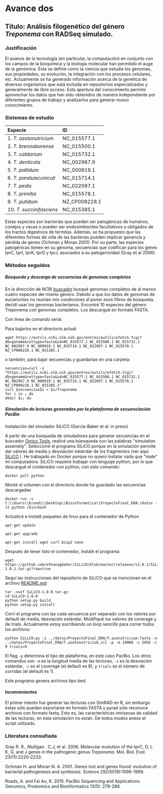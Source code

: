 # Avance dos



## Título: Análisis filogenético del género *Treponema* con RADSeq simulado.

### Justificación

El avance de la tecnología (en particular, la computación) en conjunto con los campos de la bioquímica y la biología molecular han permitido el auge de la genómica. Ésta se define como la ciencia que estudia los genomas, sus propiedades, su evolución, la integración con los procesos celulares, etc. Actualmente se ha generado información acerca de la genética de diversos organismos que está incluida en repositorios especializados y generalmente de libre acceso. Esta apertura del conocimiento permite aprovechar los datos que han sido obtenidos de manera independiente por diferentes grupos de trabajo y analizarlos para generar nuevo conocimiento.


### Sistemas de estudio




| Especie | ID |
| :--- | :--- |
| 1. *T. azotonutricium*| NC_015577.1 |
| 2. *T. brennaborense*| NC_015500.1 |
| 3. *T. caldarium*| NC_015732.1 |
| 4. *T. denticola*| NC_002967.9 |
| 5. *T. pallidum*| NC_000919.1 |
| 6. *T. paraluiscuniculi*| NC_015714.1 |
| 7. *T. pedis*| NC_022097.1 |
| 8. *T. primitia*| NC_015578.1 |
| 9. *T. putidum*| NZ_CP009228.1 |
| 10. *T. succinifasciens*| NC_015385.1 |


Estas especies son bacterias que pueden ser patogénicas de humanos, conejos y vacas o pueden ser endosimbiontes facultativos u obligados de los tractos digestivos de termitas. Además, se ha propuesto que las diferentes formas de vida de las bacterias pueden implicar ganancia y pérdida de genes (Ochman y Moran 2001). Por su parte, las especies patogénicas tienen en su genoma, secuencias que codifican para los genes tprC, tprI, tprK, tprG y tprJ, asociados a su patogenicidad (Gray et al 2006). 

### Métodos seguidos

##### Búsqueda y descarga de secuencias de genomas completos

En la dirección de NCBI [buscador](https://www.ncbi.nlm.nih.gov/genome/browse/) busqué genomas completos de al menos cuatro especies del mismo género. Debido a que los datos de genomas de eucariontes no reunían mis condiciones al poner esos filtros de búsqueda, decidí usar los genomas bacterianos. Encontré 10 especies del género Treponema con genomas completos. Los descargué en formato FASTA.

Con línea de comando sería:

Para bajarlos en el directorio actual:

    wget https://eutils.ncbi.nlm.nih.gov/entrez/eutils/efetch.fcgi?db=genome&rettype=fasta&id=NC_015577.1 NC_015500.1 NC_015732.1 NC_002967.9 NC_000919.1 NC_015714.1 NC_022097.1 NC_015578.1 NZ_CP009228.1 NC_015385.1

o también, para bajar secuencias y guardarlas en una carpeta:

    secuencias=curl -s "https://eutils.ncbi.nlm.nih.gov/entrez/eutils/efetch.fcgi?db=genome&rettype=fasta&id=NC_015577.1 NC_015500.1 NC_015732.1 NC_002967.9 NC_000919.1 NC_015714.1 NC_022097.1 NC_015578.1 NZ_CP009228.1 NC_015385.1"
    curl $secuencias$i > $i/Treponema
    for i in ; do
    mkdir $i; do

##### Simulación de lecturas generadas por la plataforma de secuenciación PacBio

Instalación del simulador SiLiCO (García-Baker et al. in press)

A partir de una búsqueda de simuladores para generar secuencias en el buscador [Omics Tools](https://omictools.com/), realicé una búesqueda con las palabras "simulation assembly". Seleccioné el programa SiLiCO porque en la simulación permite dar valores de media y desviación estándar de los fragmentos (ver aquí [SiLiCO](https://github.com/ethanagbaker/SiLiCO) ). 
He trabajado en Docker porque no quiero instalar nada que "mate" mi computadora. SiLiCO requiere trabajar con lenguaje python, por lo que descargué el contenedor con python, con este comando:

    docker pull python

Monté el volumen con el directorio donde he guardado las secuencias descargadas

    docker run -v C:\\Users\\Erandi\\Desktop\\Bioinformatica\\ProyectoFinal_ERA:/datos -it python /bin/bash

Actualicé e instalé paquetes de linux para el contenedor de Python

    apt-get update

    apt-get upgrade

    apt-get install wget curl bzip2 nano

Después de tener listo el contenedor, instalé el programa

    wget https://github.com/ethanagbaker/SiLiCO/blob/master/releases/v1.0.1/SiLiCO-1.0.1.tar.gz?raw=true

Seguí las instrucciones del repositorio de SiLiCO que se mencionan en el archivo [README.md](https://github.com/ethanagbaker/SiLiCO/blob/master/README.md):

    tar -xvzf SiLiCO-1.0.0.tar.gz
    cd SiLiCO-1.0.0
    python setup.py build
    python setup.py install

Corrí el programa con las cada secuencia por separado con los valores por default de media, desviación estándar. Modifiqué los valores de coverage y de trials. Actualmente estoy escribiendo un loop sencillo para correr todos los archivos:

    python SiLiCO.py -i ../datos/ProyectoFinal_ERA/T.azonutricium.fasta -o ../datos/ProyectoFinal_ERA/T.azotonutricium_sil -p -m 10000 -s 2050 -c 9 trials=9

El flag `-p` determina el tipo de plataforma, en este caso PacBio. Los otros comandos son `-m` es la longitud media de las lecturas, `-s` es la desviación estándar, `-c` es el coverage (el default es 8), y `trials` es el número de corridas (el default es 1).

Este programa genera archivos tipo bed. 



#### Inconvenientes

El primer intento fue generar las lecturas con SimRAD en R, sin embargo éstas sólo pueden exportarse en formato FASTA y pyrad sólo reconoce archivos con formato fastq. Esto es, las características intrísecas de calidad de las lecturas, en esta simulación no están.
De todos modos anexo el script utilizado.

### Literatura consultada

Gray R. R., Mulligan . C.J, et al. 2006. Molecular evolution of the tprC, D, I, K, G, and J genes in the pathogenic genus *Treponema*. Mol. Biol. Evol. 23(11):2220-2233.

Ochman H. and Moran N. A. 2001. Genes lost and genes found: evolution of bacterial pathogenesis and symbiosis. Science 292(5519):1096-1999.

Roads, A. and Fai Au, K. 2015. PacBio Sequencing and Applications. Genomics, Proteomics and Bioinformatics 13(5): 278-289.



